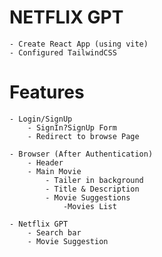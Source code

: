 # NETFLIX GPT
    - Create React App (using vite)
    - Configured TailwindCSS

# Features
    - Login/SignUp
        - SignIn?SignUp Form
        - Redirect to browse Page

    - Browser (After Authentication)
        - Header
        - Main Movie
            - Tailer in background
            - Title & Description
            - Movie Suggestions
                -Movies List

    - Netflix GPT
        - Search bar
        - Movie Suggestion
